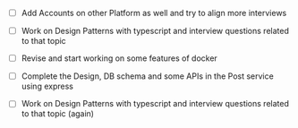 - [ ] Add Accounts on other Platform as well and try to align more interviews
- [ ] Work on Design Patterns with typescript and interview questions related to that topic
- [ ] Revise and start working on some features of docker
- [ ] Complete the Design, DB schema and some APIs in the Post service using express
- [ ] Work on Design Patterns with typescript and interview questions related to that topic (again)



